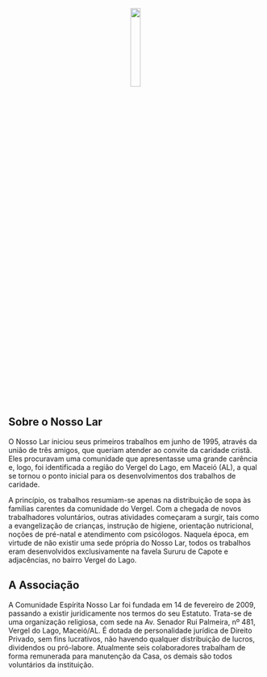 <p align="center"><img src="https://user-images.githubusercontent.com/17553444/81733864-0be11a00-9469-11ea-88b7-e8eb7ae3a8c1.png" width="20%"></p>

## Sobre o Nosso Lar

O Nosso Lar iniciou seus primeiros trabalhos em junho de 1995, através da união de três amigos, que queriam atender ao convite da caridade cristã. Eles procuravam uma comunidade que apresentasse uma grande carência e, logo, foi identificada a região do Vergel do Lago, em Maceió (AL), a qual se tornou o ponto inicial para os desenvolvimentos dos trabalhos de caridade.

A princípio, os trabalhos resumiam-se apenas na distribuição de sopa às famílias carentes da comunidade do Vergel. Com a chegada de novos trabalhadores voluntários, outras atividades começaram a surgir, tais como a evangelização de crianças, instrução de higiene, orientação nutricional, noções de pré-natal e atendimento com psicólogos. Naquela época, em virtude de não existir uma sede própria do Nosso Lar, todos os trabalhos eram desenvolvidos exclusivamente na favela Sururu de Capote e adjacências, no bairro Vergel do Lago.

## A Associação

A Comunidade Espírita Nosso Lar foi fundada em 14 de fevereiro de 2009, passando a existir juridicamente nos termos do seu Estatuto. Trata-se de uma organização religiosa, com sede na Av. Senador Rui Palmeira, nº 481, Vergel do Lago, Maceió/AL. É dotada de personalidade jurídica de Direito Privado, sem fins lucrativos, não havendo qualquer distribuição de lucros, dividendos ou pró-labore. Atualmente seis colaboradores trabalham de forma remunerada para manutenção da Casa, os demais são todos voluntários da instituição.

